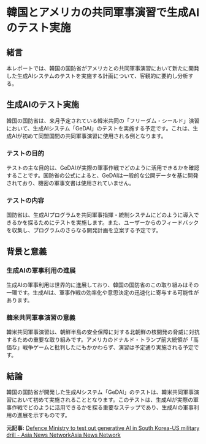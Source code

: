 # 韓国とアメリカの共同軍事演習で生成AIのテスト実施

## 緒言

本レポートでは、韓国の国防省がアメリカとの共同軍事演習において新たに開発した生成AIシステムのテストを実施する計画について、客観的に要約し分析する。

## 生成AIのテスト実施

韓国の国防省は、来月予定されている韓米共同の「フリーダム・シールド」演習において、生成AIシステム「GeDAI」のテストを実施する予定です。これは、生成AIが初めて同盟国間の共同軍事演習に使用される例となります。

### テストの目的

テストの主な目的は、GeDAIが実際の軍事作戦でどのように活用できるかを確認することです。国防省の公式によると、GeDAIは一般的な公開データを基に開発されており、機密の軍事文書は使用されていません。

### テストの内容

国防省は、生成AIプログラムを共同軍事指揮・統制システムにどのように導入できるかを探るためにテストを実施します。また、ユーザーからのフィードバックを収集し、プログラムのさらなる開発計画を立案する予定です。

## 背景と意義

### 生成AIの軍事利用の進展

生成AIの軍事利用は世界的に進展しており、韓国の国防省のこの取り組みはその一環です。生成AIは、軍事作戦の効率化や意思決定の迅速化に寄与する可能性があります。

### 韓米共同軍事演習の意義

韓米共同軍事演習は、朝鮮半島の安全保障に対する北朝鮮の核開発の脅威に対抗するための重要な取り組みです。アメリカのドナルド・トランプ前大統領が「高価な」戦争ゲームと批判したにもかかわらず、演習は予定通り実施される予定です。

## 結論

韓国の国防省が開発した生成AIシステム「GeDAI」のテストは、韓米共同軍事演習において初めて実施されることとなります。このテストは、生成AIが実際の軍事作戦でどのように活用できるかを探る重要なステップであり、生成AIの軍事利用の進展を示すものです。

**元記事:** [Defence Ministry to test out generative AI in South Korea-US military drill - Asia News NetworkAsia News Network](https://asianews.network/defence-ministry-to-test-out-generative-ai-in-south-korea-us-military-drill/)